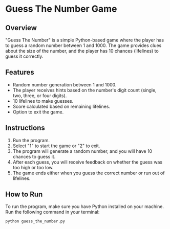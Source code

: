 # Guess The Number Game

## Overview
"Guess The Number" is a simple Python-based game where the player has to guess a random number between 1 and 1000. The game provides clues about the size of the number, and the player has 10 chances (lifelines) to guess it correctly.

## Features
- Random number generation between 1 and 1000.
- The player receives hints based on the number's digit count (single, two, three, or four digits).
- 10 lifelines to make guesses.
- Score calculated based on remaining lifelines.
- Option to exit the game.

## Instructions
1. Run the program.
2. Select "1" to start the game or "2" to exit.
3. The program will generate a random number, and you will have 10 chances to guess it.
4. After each guess, you will receive feedback on whether the guess was too high or too low.
5. The game ends either when you guess the correct number or run out of lifelines.

## How to Run
To run the program, make sure you have Python installed on your machine. Run the following command in your terminal:

```bash
python guess_the_number.py
